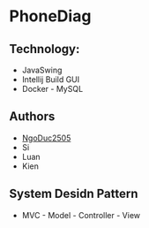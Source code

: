 
# PhoneDiag




## Technology:

- JavaSwing
- Intellij Build GUI
- Docker - MySQL




## Authors

- [NgoDuc2505](https://github.com/NgoDuc2505)
- Si
- Luan
- Kien


## System Desidn Pattern

- MVC - Model - Controller - View


